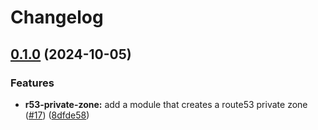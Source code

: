 # Changelog

## [0.1.0](https://github.com/mateusz-uminski/terraform-aws-modules/compare/r53-private-zone-v0.0.1...r53-private-zone-v0.1.0) (2024-10-05)


### Features

* **r53-private-zone:** add a module that creates a route53 private zone ([#17](https://github.com/mateusz-uminski/terraform-aws-modules/issues/17)) ([8dfde58](https://github.com/mateusz-uminski/terraform-aws-modules/commit/8dfde58df2fade0b4e3e8e91a9a99953ca971611))
